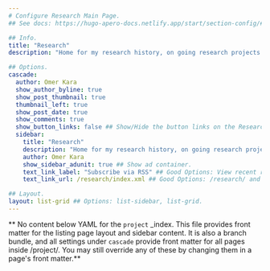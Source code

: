 ```yaml
---
# Configure Research Main Page.
## See docs: https://hugo-apero-docs.netlify.app/start/section-config/#lists-of-pages

## Info.
title: "Research"
description: "Home for my research history, on going research projects and publications, each linked with accompanying materials if any exists."

## Options.
cascade:
  author: Omer Kara
  show_author_byline: true
  show_post_thumbnail: true
  thumbnail_left: true
  show_post_date: true
  show_comments: true
  show_button_links: false ## Show/Hide the button links on the Research Main Page.
  sidebar:
    title: "Research"
    description: "Home for my research history, on going research projects and publications, each linked with accompanying materials if any exists."
    author: Omer Kara
    show_sidebar_adunit: true ## Show ad container.
    text_link_label: "Subscribe via RSS" ## Good Options: View recent research items and Subscribe via RSS.
    text_link_url: /research/index.xml ## Good Options: /research/ and /research/index.xml.

## Layout.
layout: list-grid ## Options: list-sidebar, list-grid.
---
```


** No content below YAML for the `project` _index. This file provides front matter for the listing page layout and sidebar content. It is also a branch bundle, and all settings under `cascade` provide front matter for all pages inside /project/. You may still override any of these by changing them in a page's front matter.**
